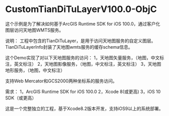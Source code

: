 # CustomTianDiTuLayerV100.0-ObjC

这个示例是为了解决如何基于ArcGIS Runtime SDK for iOS 100.0，通过客户化图层访问天地图WMTS服务。

说明：
工程中包含的TianDiTuLayer，是用于访问天地图服务的自定义图层。TianDiTuLayerInfo封装了天地图wmts服务的缓存schema信息。

这个Demo实现了对以下天地图服务的访问：
1，天地图矢量服务，（地图，中文标注，英文标注）
2，天地图影像服务，（地图，中文标注，英文标注）
3，天地图地形服务，（地图，中文标注）

支持Web Mercator和GCS2000两种坐标系的服务访问。

需求：
1，ArcGIS Runtime SDK for iOS 100.0
2，Xcode 8(或更高)
3，iOS 10 SDK（或更高）

这是一个完整独立的工程，基于Xcode8.2版本开发，支持iOS9以上的系统部署。
